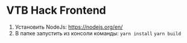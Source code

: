 # VTB Hack Frontend

1. Установить NodeJs: https://nodejs.org/en/
2. В папке запустить из консоли команды:
`yarn install`
`yarn build`

